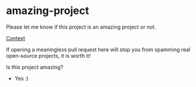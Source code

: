 # amazing-project

Please let me know if this project is an amazing project or not.

[Context](https://joel.net/how-one-guy-ruined-hacktoberfest2020-drama)

If opening a meaningless pull request here will stop you from spamming real open-source projects, it is worth it!

Is this project amazing?

* Yes :)
